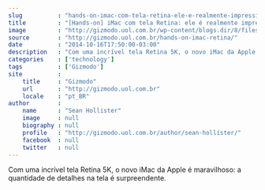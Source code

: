 ```yaml
---
slug          : "hands-on-imac-com-tela-retina-ele-e-realmente-impressionante"
title         : "[Hands-on] iMac com tela Retina: ele é realmente impressionante"
image         : "http://gizmodo.uol.com.br/wp-content/blogs.dir/8/files/2014/10/xhfdfrnqtxkxdz5wbz11.jpg"
source        : "http://gizmodo.uol.com.br/hands-on-imac-retina/"
date          : "2014-10-16T17:50:00-03:00"
description   : "Com uma incrível tela Retina 5K, o novo iMac da Apple é maravilhoso: a quantidade de detalhes na tela é surpreendente."
categories    : ['technology']
tags          : ['Gizmodo']
site          :
    title     : "Gizmodo"
    url       : "http://gizmodo.uol.com.br"
    locale    : "pt_BR"
author        :
    name      : "Sean Hollister"
    image     : null
    biography : null
    profile   : "http://gizmodo.uol.com.br/author/sean-hollister/"
    facebook  : null
    twitter   : null
---
```


Com uma incrível tela Retina 5K, o novo iMac da Apple é maravilhoso: a quantidade de detalhes na tela é surpreendente.
